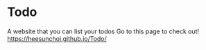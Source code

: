 # Todo
A website that you can list your todos
Go to this page to check out! https://heesunchoi.github.io/Todo/
